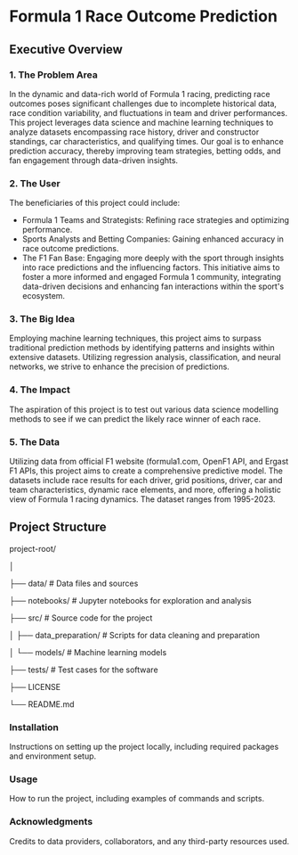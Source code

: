 # Formula 1 Race Outcome Prediction

## Executive Overview

### 1. The Problem Area
In the dynamic and data-rich world of Formula 1 racing, predicting race outcomes poses significant challenges due to incomplete historical data, race condition variability, and fluctuations in team and driver performances. This project leverages data science and machine learning techniques to analyze datasets encompassing race history, driver and constructor standings, car characteristics, and qualifying times. Our goal is to enhance prediction accuracy, thereby improving team strategies, betting odds, and fan engagement through data-driven insights.

### 2. The User
The beneficiaries of this project could include:

- Formula 1 Teams and Strategists: Refining race strategies and optimizing performance.
- Sports Analysts and Betting Companies: Gaining enhanced accuracy in race outcome predictions.
- The F1 Fan Base: Engaging more deeply with the sport through insights into race predictions and the influencing factors.
This initiative aims to foster a more informed and engaged Formula 1 community, integrating data-driven decisions and enhancing fan interactions within the sport's ecosystem. 

### 3. The Big Idea
Employing machine learning techniques, this project aims to surpass traditional prediction methods by identifying patterns and insights within extensive datasets. Utilizing regression analysis, classification, and neural networks, we strive to enhance the precision of predictions.

### 4. The Impact
The aspiration of this project is to test out various data science modelling methods to see if we can predict the likely race winner of each race.

### 5. The Data
Utilizing data from official F1 website (formula1.com, OpenF1 API, and Ergast F1 APIs, this project aims to create a comprehensive predictive model. The datasets include race results for each driver, grid positions, driver, car and team characteristics, dynamic race elements, and more, offering a holistic view of Formula 1 racing dynamics. The dataset ranges from 1995-2023.

## Project Structure

project-root/

│

├── data/                   # Data files and sources

├── notebooks/              # Jupyter notebooks for exploration and analysis

├── src/                    # Source code for the project

│   ├── data_preparation/   # Scripts for data cleaning and preparation

│   └── models/             # Machine learning models

├── tests/                  # Test cases for the software

├── LICENSE

└── README.md

### Installation
Instructions on setting up the project locally, including required packages and environment setup.

###  Usage
How to run the project, including examples of commands and scripts.

### Acknowledgments
Credits to data providers, collaborators, and any third-party resources used.
